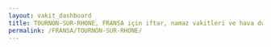 ```yaml
---
layout: vakit_dashboard
title: TOURNON-SUR-RHONE, FRANSA için iftar, namaz vakitleri ve hava durumu - ilçe/eyalet seç
permalink: /FRANSA/TOURNON-SUR-RHONE/
---
```


<script type="text/javascript">
  var GLOBAL_COUNTRY = 'FRANSA';
  var GLOBAL_CITY = 'TOURNON-SUR-RHONE';
  var GLOBAL_STATE = '';
  var lat = 72;
  var lon = 21;
</script>
